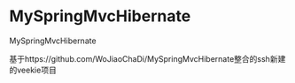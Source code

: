 # MySpringMvcHibernate
MySpringMvcHibernate

基于https://github.com/WoJiaoChaDi/MySpringMvcHibernate整合的ssh新建的veekie项目